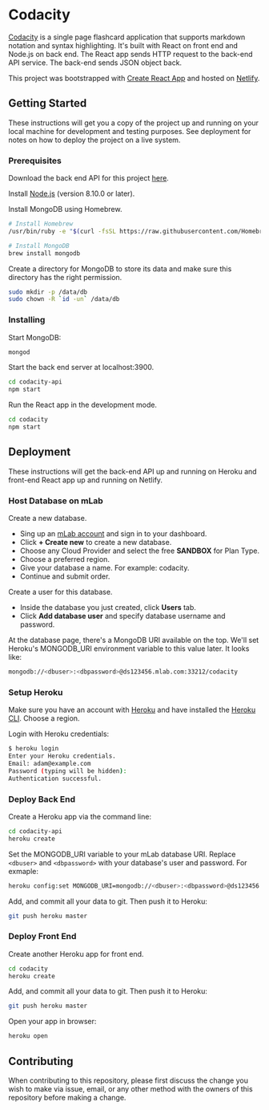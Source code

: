 # Codacity

[Codacity](https://codacity.netlify.com) is a single page flashcard application that supports markdown notation and syntax highlighting. It's built with React on front
end and Node.js on back end. The React app sends HTTP request to the back-end API
service. The back-end sends JSON object back.

This project was bootstrapped with [Create React App](https://github.com/facebook/create-react-app) and hosted on [Netlify](https://www.netlify.com/).

## Getting Started

These instructions will get you a copy of the project up and running on your local
machine for development and testing purposes. See deployment for notes on how to
deploy the project on a live system.

### Prerequisites

Download the back end API for this project [here](https://github.com/ChloeLiang/codacity-api).

Install [Node.js](https://nodejs.org/en/) (version 8.10.0 or later).

Install MongoDB using Homebrew.

```bash
# Install Homebrew
/usr/bin/ruby -e "$(curl -fsSL https://raw.githubusercontent.com/Homebrew/install/master/install)"

# Install MongoDB
brew install mongodb
```

Create a directory for MongoDB to store its data and make sure this directory has the right permission.

```bash
sudo mkdir -p /data/db
sudo chown -R `id -un` /data/db
```

### Installing

Start MongoDB:

```bash
mongod
```

Start the back end server at localhost:3900.

```bash
cd codacity-api
npm start
```

Run the React app in the development mode.

```bash
cd codacity
npm start
```

## Deployment

These instructions will get the back-end API up and running on Heroku and front-end
React app up and running on Netlify.

### Host Database on mLab

Create a new database.

- Sing up an [mLab account](https://mlab.com/) and sign in to your dashboard.
- Click **+ Create new** to create a new database.
- Choose any Cloud Provider and select the free **SANDBOX** for Plan Type.
- Choose a preferred region.
- Give your database a name. For example: codacity.
- Continue and submit order.

Create a user for this database.

- Inside the database you just created, click **Users** tab.
- Click **Add database user** and specify database username and password.

At the database page, there's a MongoDB URI available on the top. We'll set Heroku's
MONGODB_URI environment variable to this value later. It looks like:

```bash
mongodb://<dbuser>:<dbpassword>@ds123456.mlab.com:33212/codacity
```

### Setup Heroku

Make sure you have an account with [Heroku](https://www.heroku.com/) and have installed
the [Heroku CLI](https://devcenter.heroku.com/articles/heroku-cli). Choose a region.

Login with Heroku credentials:

```bash
$ heroku login
Enter your Heroku credentials.
Email: adam@example.com
Password (typing will be hidden):
Authentication successful.
```

### Deploy Back End

Create a Heroku app via the command line:

```bash
cd codacity-api
heroku create
```

Set the MONGODB_URI variable to your mLab database URI. Replace `<dbuser>` and
`<dbpassword>` with your database's user and password. For exmaple:

```bash
heroku config:set MONGODB_URI=mongodb://<dbuser>:<dbpassword>@ds123456.mlab.com:33212/codacity
```

Add, and commit all your data to git. Then push it to Heroku:

```bash
git push heroku master
```

### Deploy Front End

Create another Heroku app for front end.

```bash
cd codacity
heroku create
```

Add, and commit all your data to git. Then push it to Heroku:

```bash
git push heroku master
```

Open your app in browser:

```bash
heroku open
```

## Contributing

When contributing to this repository, please first discuss the change you wish to
make via issue, email, or any other method with the owners of this repository
before making a change.
